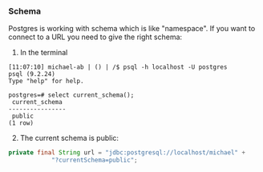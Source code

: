 
### Schema
Postgres is working with schema which is like "namespace".
If you want to connect to a URL you need to give the right schema:
1. In the terminal
```
[11:07:10] michael-ab | () | /$ psql -h localhost -U postgres
psql (9.2.24)
Type "help" for help.

postgres=# select current_schema();
 current_schema
----------------
 public
(1 row)

```
2. The current schema is public:
```java
private final String url = "jdbc:postgresql://localhost/michael" +
            "?currentSchema=public";
```